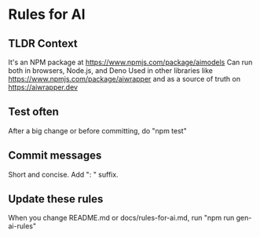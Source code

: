 # Rules for AI

## TLDR Context
It's an NPM package at https://www.npmjs.com/package/aimodels
Can run both in browsers, Node.js, and Deno
Used in other libraries like https://www.npmjs.com/package/aiwrapper and as a source of truth on https://aiwrapper.dev

## Test often
After a big change or before committing, do "npm test"

## Commit messages
Short and concise.
Add "<scope>: <description>" suffix.

## Update these rules
When you change README.md or docs/rules-for-ai.md, run "npm run gen-ai-rules"